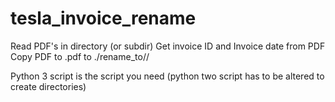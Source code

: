 # tesla_invoice_rename
Read PDF's in directory (or subdir) 
Get invoice ID and Invoice date from PDF
Copy PDF to <INVOICEID>.pdf to ./rename_to/<YEAR>/<Month>

Python 3 script is the script you need (python two script has to be altered to create directories)